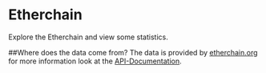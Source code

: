 # Etherchain
Explore the Etherchain and view some statistics.
<br>

##Where does the data come from?
The data is provided by <a href="etherchain.org">etherchain.org</a>
for more information look at the <a href="https://etherchain.org/documentation/api/">API-Documentation</a>.


